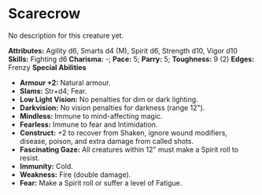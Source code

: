 # Scarecrow

No description for this creature yet.

**Attributes:** Agility d6, Smarts d4 (M), Spirit d6, Strength d10,
Vigor d10
**Skills:** Fighting d6
**Charisma:** -; **Pace:** 5; **Parry:** 5; **Toughness:** 9 (2)
**Edges:** Frenzy
**Special Abilities**

- **Armour +2:** Natural armour.
- **Slams:** Str+d4; Fear.
- **Low Light Vision:** No penalties for dim or dark lighting.
- **Darkvision:** No vision penalties for darkness (range 12").
- **Mindless:** Immune to mind-affecting magic.
- **Fearless:** Immune to fear and Intimidation.
- **Construct:** +2 to recover from Shaken, ignore wound modifiers,
disease, poison, and extra damage from called shots.
- **Fascinating Gaze:** All creatures within 12" must make a Spirit
roll to resist.
- **Immunity:** Cold.
- **Weakness:** Fire (double damage).
- **Fear:** Make a Spirit roll or suffer a level of Fatigue.
